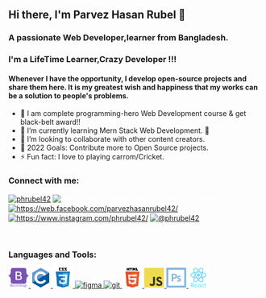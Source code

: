 ## Hi there, I'm Parvez Hasan Rubel 👋
<h3>A passionate Web Developer,learner from Bangladesh.</h3>

### I'm a LifeTime Learner,Crazy Developer !!!
<h4>Whenever I have the opportunity, I develop open-source projects and share them here. It is my greatest wish and happiness that my works can be a solution to people's problems.</h4>

- 🔭 I am complete programming-hero Web Development course & get black-belt award!!
- 🌱 I’m currently learning Mern Stack Web Development. 🤣
- 👯 I’m looking to collaborate with other content creators.
- 🥅 2022 Goals: Contribute more to Open Source projects.
- ⚡ Fun fact: I love to playing carrom/Cricket.


### Connect with me:

<p align="left">
<a href="https://twitter.com/phrubel42" target="blank"><img align="center" src="https://cdn.jsdelivr.net/npm/simple-icons@3.0.1/icons/twitter.svg" alt="phrubel42" height="30" width="40" /></a>
<a style="color:white;" href="https://linkedin.com/in/https://www.linkedin.com/in/parvezhasanrubel/" target="blank"><img align="center" src="https://cdn.jsdelivr.net/npm/simple-icons@3.0.1/icons/linkedin.svg" alt="https://www.linkedin.com/in/parvezhasanrubel/" height="30" width="40" /></a>
<a href="https://fb.com/https://web.facebook.com/parvezhasanrubel42/" target="blank"><img align="center" src="https://cdn.jsdelivr.net/npm/simple-icons@3.0.1/icons/facebook.svg" alt="https://web.facebook.com/parvezhasanrubel42/" height="30" width="40" /></a>
<a href="https://instagram.com/https://www.instagram.com/phrubel42/" target="blank"><img align="center" src="https://cdn.jsdelivr.net/npm/simple-icons@3.0.1/icons/instagram.svg" alt="https://www.instagram.com/phrubel42/" height="30" width="40" /></a>
<a href="https://medium.com/@phrubel42" target="blank"><img align="center" src="https://cdn.jsdelivr.net/npm/simple-icons@3.0.1/icons/medium.svg" alt="@phrubel42" height="30" width="40" /></a>
</p>
<br />

### Languages and Tools:

<p align="left"> <a href="https://getbootstrap.com" target="_blank"> <img src="https://raw.githubusercontent.com/devicons/devicon/master/icons/bootstrap/bootstrap-plain-wordmark.svg" alt="bootstrap" width="40" height="40"/> </a> <a href="https://www.cprogramming.com/" target="_blank"> <img src="https://raw.githubusercontent.com/devicons/devicon/master/icons/c/c-original.svg" alt="c" width="40" height="40"/> </a> <a href="https://www.w3schools.com/css/" target="_blank"> <img src="https://raw.githubusercontent.com/devicons/devicon/master/icons/css3/css3-original-wordmark.svg" alt="css3" width="40" height="40"/> </a> <a href="https://www.figma.com/" target="_blank"> <img src="https://www.vectorlogo.zone/logos/figma/figma-icon.svg" alt="figma" width="40" height="40"/> </a> <a href="https://git-scm.com/" target="_blank"> <img src="https://www.vectorlogo.zone/logos/git-scm/git-scm-icon.svg" alt="git" width="40" height="40"/> </a> <a href="https://www.w3.org/html/" target="_blank"> <img src="https://raw.githubusercontent.com/devicons/devicon/master/icons/html5/html5-original-wordmark.svg" alt="html5" width="40" height="40"/> </a> <a href="https://developer.mozilla.org/en-US/docs/Web/JavaScript" target="_blank"> <img src="https://raw.githubusercontent.com/devicons/devicon/master/icons/javascript/javascript-original.svg" alt="javascript" width="40" height="40"/> </a> <a href="https://www.photoshop.com/en" target="_blank"> <img src="https://raw.githubusercontent.com/devicons/devicon/master/icons/photoshop/photoshop-line.svg" alt="photoshop" width="40" height="40"/> </a> <a href="https://reactjs.org/" target="_blank"> <img src="https://raw.githubusercontent.com/devicons/devicon/master/icons/react/react-original-wordmark.svg" alt="react" width="40" height="40"/> </a> </p>


<br />
<br />

